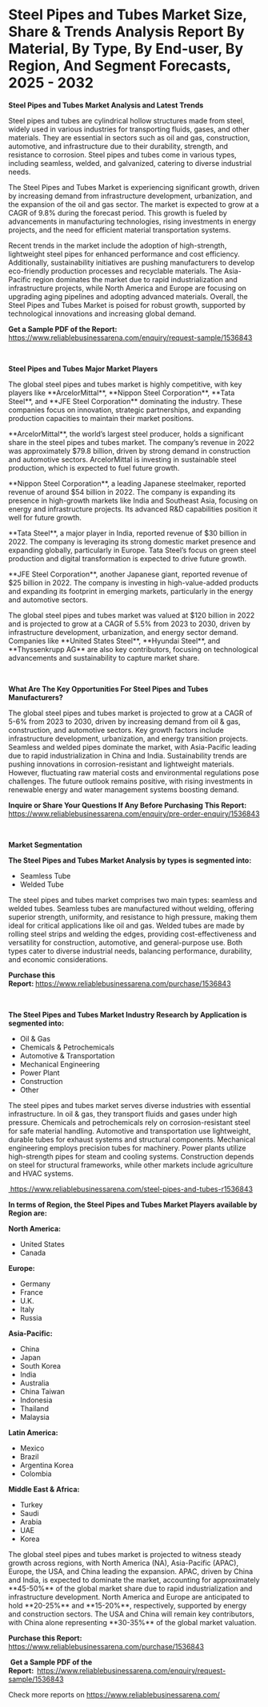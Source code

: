 <p><h1>Steel Pipes and Tubes Market Size, Share & Trends Analysis Report By Material, By Type, By End-user, By Region, And Segment Forecasts, 2025 - 2032</h1></p><p><strong>Steel Pipes and Tubes Market Analysis and Latest Trends</strong></p>
<p><p>Steel pipes and tubes are cylindrical hollow structures made from steel, widely used in various industries for transporting fluids, gases, and other materials. They are essential in sectors such as oil and gas, construction, automotive, and infrastructure due to their durability, strength, and resistance to corrosion. Steel pipes and tubes come in various types, including seamless, welded, and galvanized, catering to diverse industrial needs.</p><p>The Steel Pipes and Tubes Market is experiencing significant growth, driven by increasing demand from infrastructure development, urbanization, and the expansion of the oil and gas sector. The market is expected to grow at a CAGR of 9.8% during the forecast period. This growth is fueled by advancements in manufacturing technologies, rising investments in energy projects, and the need for efficient material transportation systems.</p><p>Recent trends in the market include the adoption of high-strength, lightweight steel pipes for enhanced performance and cost efficiency. Additionally, sustainability initiatives are pushing manufacturers to develop eco-friendly production processes and recyclable materials. The Asia-Pacific region dominates the market due to rapid industrialization and infrastructure projects, while North America and Europe are focusing on upgrading aging pipelines and adopting advanced materials. Overall, the Steel Pipes and Tubes Market is poised for robust growth, supported by technological innovations and increasing global demand.</p></p>
<p><strong>Get a Sample PDF of the Report:&nbsp;</strong> <a href="https://www.reliablebusinessarena.com/enquiry/request-sample/1536843?utm_campaign=2215&utm_medium=2&utm_source=Github&utm_content=ia&utm_term=26012025&utm_id=steel-pipes-and-tubes">https://www.reliablebusinessarena.com/enquiry/request-sample/1536843</a></p>
<p>&nbsp;</p>
<p><strong>Steel Pipes and Tubes Major Market Players</strong></p>
<p><p>The global steel pipes and tubes market is highly competitive, with key players like **ArcelorMittal**, **Nippon Steel Corporation**, **Tata Steel**, and **JFE Steel Corporation** dominating the industry. These companies focus on innovation, strategic partnerships, and expanding production capacities to maintain their market positions.</p><p>**ArcelorMittal**, the world’s largest steel producer, holds a significant share in the steel pipes and tubes market. The company’s revenue in 2022 was approximately $79.8 billion, driven by strong demand in construction and automotive sectors. ArcelorMittal is investing in sustainable steel production, which is expected to fuel future growth.</p><p>**Nippon Steel Corporation**, a leading Japanese steelmaker, reported revenue of around $54 billion in 2022. The company is expanding its presence in high-growth markets like India and Southeast Asia, focusing on energy and infrastructure projects. Its advanced R&D capabilities position it well for future growth.</p><p>**Tata Steel**, a major player in India, reported revenue of $30 billion in 2022. The company is leveraging its strong domestic market presence and expanding globally, particularly in Europe. Tata Steel’s focus on green steel production and digital transformation is expected to drive future growth.</p><p>**JFE Steel Corporation**, another Japanese giant, reported revenue of $25 billion in 2022. The company is investing in high-value-added products and expanding its footprint in emerging markets, particularly in the energy and automotive sectors.</p><p>The global steel pipes and tubes market was valued at $120 billion in 2022 and is projected to grow at a CAGR of 5.5% from 2023 to 2030, driven by infrastructure development, urbanization, and energy sector demand. Companies like **United States Steel**, **Hyundai Steel**, and **Thyssenkrupp AG** are also key contributors, focusing on technological advancements and sustainability to capture market share.</p></p>
<p>&nbsp;</p>
<p><strong>What Are The Key Opportunities For Steel Pipes and Tubes Manufacturers?</strong></p>
<p><p>The global steel pipes and tubes market is projected to grow at a CAGR of 5-6% from 2023 to 2030, driven by increasing demand from oil & gas, construction, and automotive sectors. Key growth factors include infrastructure development, urbanization, and energy transition projects. Seamless and welded pipes dominate the market, with Asia-Pacific leading due to rapid industrialization in China and India. Sustainability trends are pushing innovations in corrosion-resistant and lightweight materials. However, fluctuating raw material costs and environmental regulations pose challenges. The future outlook remains positive, with rising investments in renewable energy and water management systems boosting demand.</p></p>
<p><strong>Inquire or Share Your Questions If Any Before Purchasing This Report:</strong> <a href="https://www.reliablebusinessarena.com/enquiry/pre-order-enquiry/1536843?utm_campaign=2215&utm_medium=2&utm_source=Github&utm_content=ia&utm_term=26012025&utm_id=steel-pipes-and-tubes">https://www.reliablebusinessarena.com/enquiry/pre-order-enquiry/1536843</a></p>
<p>&nbsp;</p>
<p><strong>Market Segmentation</strong></p>
<p><strong>The Steel Pipes and Tubes Market Analysis by types is segmented into:</strong></p>
<p><ul><li>Seamless Tube</li><li>Welded Tube</li></ul></p>
<p><p>The steel pipes and tubes market comprises two main types: seamless and welded tubes. Seamless tubes are manufactured without welding, offering superior strength, uniformity, and resistance to high pressure, making them ideal for critical applications like oil and gas. Welded tubes are made by rolling steel strips and welding the edges, providing cost-effectiveness and versatility for construction, automotive, and general-purpose use. Both types cater to diverse industrial needs, balancing performance, durability, and economic considerations.</p></p>
<p><strong>Purchase this Report:&nbsp;</strong><a href="https://www.reliablebusinessarena.com/purchase/1536843?utm_campaign=2215&utm_medium=2&utm_source=Github&utm_content=ia&utm_term=26012025&utm_id=steel-pipes-and-tubes">https://www.reliablebusinessarena.com/purchase/1536843</a></p>
<p>&nbsp;</p>
<p><strong>The Steel Pipes and Tubes Market Industry Research by Application is segmented into:</strong></p>
<p><ul><li>Oil & Gas</li><li>Chemicals & Petrochemicals</li><li>Automotive & Transportation</li><li>Mechanical Engineering</li><li>Power Plant</li><li>Construction</li><li>Other</li></ul></p>
<p><p>The steel pipes and tubes market serves diverse industries with essential infrastructure. In oil & gas, they transport fluids and gases under high pressure. Chemicals and petrochemicals rely on corrosion-resistant steel for safe material handling. Automotive and transportation use lightweight, durable tubes for exhaust systems and structural components. Mechanical engineering employs precision tubes for machinery. Power plants utilize high-strength pipes for steam and cooling systems. Construction depends on steel for structural frameworks, while other markets include agriculture and HVAC systems.</p></p>
<p><a href="https://www.reliablebusinessarena.com/steel-pipes-and-tubes-r1536843?utm_campaign=2215&utm_medium=2&utm_source=Github&utm_content=ia&utm_term=26012025&utm_id=steel-pipes-and-tubes">&nbsp;https://www.reliablebusinessarena.com/steel-pipes-and-tubes-r1536843</a></p>
<p><strong>In terms of Region, the Steel Pipes and Tubes Market Players available by Region are:</strong></p>
<p>
    <p> <strong> North America: </strong>
        <ul>
            <li>United States</li>
            <li>Canada</li>
        </ul>
        </p> 
    <p> <strong> Europe: </strong>
        <ul>
            <li>Germany</li>
            <li>France</li>
            <li>U.K.</li>
            <li>Italy</li>
            <li>Russia</li>
        </ul>
        </p> 
    <p> <strong> Asia-Pacific: </strong>
        <ul>
            <li>China</li>
            <li>Japan</li>
            <li>South Korea</li>
            <li>India</li>
            <li>Australia</li>
            <li>China Taiwan</li>
            <li>Indonesia</li>
            <li>Thailand</li>
            <li>Malaysia</li>
        </ul>
        </p> 
    <p> <strong> Latin America: </strong>
        <ul>
            <li>Mexico</li>
            <li>Brazil</li>
            <li>Argentina Korea</li>
            <li>Colombia</li>
        </ul>
        </p> 
    <p> <strong> Middle East & Africa: </strong>
        <ul>
            <li>Turkey</li>
            <li>Saudi</li>
            <li>Arabia</li>
            <li>UAE</li>
            <li>Korea</li>
        </ul>
    </p>
    </p>
<p><p>The global steel pipes and tubes market is projected to witness steady growth across regions, with North America (NA), Asia-Pacific (APAC), Europe, the USA, and China leading the expansion. APAC, driven by China and India, is expected to dominate the market, accounting for approximately **45-50%** of the global market share due to rapid industrialization and infrastructure development. North America and Europe are anticipated to hold **20-25%** and **15-20%**, respectively, supported by energy and construction sectors. The USA and China will remain key contributors, with China alone representing **30-35%** of the global market valuation.</p></p>
<p><strong>Purchase this Report: </strong><a href="https://www.reliablebusinessarena.com/purchase/1536843?utm_campaign=2215&utm_medium=2&utm_source=Github&utm_content=ia&utm_term=26012025&utm_id=steel-pipes-and-tubes">https://www.reliablebusinessarena.com/purchase/1536843</a></p>
<p>&nbsp;<strong>Get a Sample PDF of the Report:&nbsp;&nbsp;</strong><a href="https://www.reliablebusinessarena.com/enquiry/request-sample/1536843?utm_campaign=2215&utm_medium=2&utm_source=Github&utm_content=ia&utm_term=26012025&utm_id=steel-pipes-and-tubes">https://www.reliablebusinessarena.com/enquiry/request-sample/1536843</a></p>
<p><strong></strong></p>
<p>Check more reports on <a href="https://www.reliablebusinessarena.com/?utm_campaign=2215&utm_medium=2&utm_source=Github&utm_content=ia&utm_term=26012025&utm_id=steel-pipes-and-tubes">https://www.reliablebusinessarena.com/</a></p>